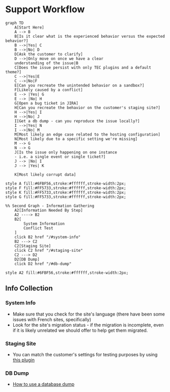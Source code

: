 # Support Workflow

```mermaid
graph TD
    A[Start Here]
    A --> B
    B[Is it clear what is the experienced behavior versus the expected behavior?]
    B -->|Yes| C
    B -->|No| D
    D[Ask the customer to clarify]
    D -->|Only move on once we have a clear 
    understanding of the issue|B
    C[Does the issue persist with only TEC plugins and a default theme?]
    C -->|Yes|E
    C -->|No|F
    E[Can you recreate the unintended behavior on a sandbox?]
    F[Likely caused by a conflict]
    E --> |Yes| G
    E --> |No| H
    G[Open a bug ticket in JIRA]
    H[Can you recreate the behavior on the customer's staging site?]
    H -->|Yes| I
    H -->|No| J
    I[Get a db dump - can you reproduce the issue locally?]
    I -->|Yes| N
    I -->|No| M
    M[Most likely an edge case related to the hosting configuration]
    N[Most likely due to a specific setting we're missing]
    M --> G
    N --> G
    J[Is the issue only happening on one instance
    - i.e. a single event or single ticket?]
    J --> |No| I
    J --> |Yes| K
    
    K[Most likely corrupt data]
    
style A fill:#6FBF56,stroke:#ffffff,stroke-width:2px;
style F fill:#FF5733,stroke:#ffffff,stroke-width:2px;
style K fill:#FF5733,stroke:#ffffff,stroke-width:2px;
style G fill:#FF5733,stroke:#ffffff,stroke-width:2px;

%% Second Graph - Information Gathering
    A2[Information Needed By Step]
    A2 ----> B2
    B2[
        System Information
        Conflict Test
    ]
    click B2 href "/#system-info"
    B2 ---> C2
    C2[Staging Site]
    click C2 href "/#staging-site"
    C2 ---> D2
    D2[DB Dump]
    click D2 href "/#db-dump"

style A2 fill:#6FBF56,stroke:#ffffff,stroke-width:2px;
```

## Info Collection
### System Info
- Make sure that you check for the site's language (there have been some issues with French sites, specifically)
- Look for the site's migration status - if the migration is incomplete, even if it is likely unrelated we should offer to help get them migrated. 

### Staging Site
- You can match the customer's settings for testing purposes by using [this plugin](https://theeventscalendar.com/extensions/settings-import-export/)

### DB Dump
- [How to use a database dump](https://www.loom.com/share/471ae3b4fcaf4a7f8df2e67a7feb37a4)
